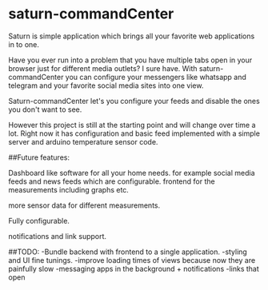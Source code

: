 # saturn-commandCenter

Saturn is simple application which brings all your favorite web applications in to one. 

Have you ever run into a problem that you have multiple tabs open in your browser just for different media outlets? I sure have.
With saturn-commandCenter you can configure your messengers like whatsapp and telegram and your favorite social media sites into one view.

Saturn-commandCenter let's you configure your feeds and disable the ones you don't want to see. 

However this project is still at the starting point and will change over time a lot. Right now it has configuration and basic feed implemented with a simple server and arduino temperature sensor code.


##Future features:

Dashboard like software for all your home needs. for example social media feeds and news feeds which are configurable.
frontend for the measurements including graphs etc.

more sensor data for different measurements.

Fully configurable. 

notifications and link support. 

##TODO: 
-Bundle backend with frontend to a single application.
-styling and UI fine tunings.
-improve loading times of views because now they are painfully slow
-messaging apps in the background + notifications
-links that open
